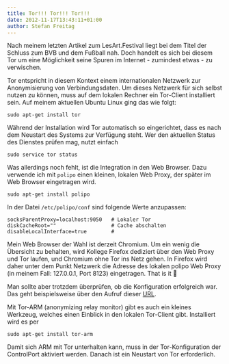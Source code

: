 ```yaml
---
title: Tor!!! Tor!!! Tor!!!
date: 2012-11-17T13:43:11+01:00
author: Stefan Freitag
---
```

Nach meinem letzten Artikel zum LesArt.Festival liegt bei dem Titel der Schluss
zum BVB und dem Fußball nah. Doch handelt es sich bei diesem Tor um eine
Möglichkeit seine Spuren im Internet - zumindest etwas - zu verwischen.

Tor entspricht in diesem Kontext einem internationalen Netzwerk zur
Anonymisierung von Verbindungsdaten. Um dieses Netzwerk für sich selbst nutzen
zu können, muss auf dem lokalen Rechner ein Tor-Client installiert sein. Auf
meinem aktuellen Ubuntu Linux ging das wie folgt:

```shell
sudo apt-get install tor
```

Während der Installation wird Tor automatisch so eingerichtet, dass es nach dem
Neustart des Systems zur Verfügung steht. Wer den aktuellen Status des Dienstes
prüfen mag, nutzt einfach

```shell
sudo service tor status
```

Was allerdings noch fehlt, ist die Integration in den Web Browser. Dazu
verwende ich mit `polipo` einen kleinen, lokalen Web Proxy, der später im
Web Browser eingetragen wird.

```shell
sudo apt-get install polipo
```

In der Datei `/etc/polipo/conf` sind folgende Werte anzupassen:

```shell
socksParentProxy=localhost:9050   # Lokaler Tor
diskCacheRoot=""                  # Cache abschalten
disableLocalInterface=true        #
```

Mein Web Browser der Wahl ist derzeit Chromium. Um ein wenig die Übersicht zu
behalten, wird Kollege Firefox dediziert über den Web Proxy und Tor laufen, und
Chromium ohne Tor ins Netz gehen. In Firefox wird daher unter dem Punkt Netzwerk
die Adresse des lokalen polipo Web Proxy (in meinem Fall: 127.0.0.1, Port 8123)
eingetragen. That is it 🙂

Man sollte aber trotzdem überprüfen, ob die Konfiguration erfolgreich war. Das
geht beispielsweise über den Aufruf dieser
[URL](https://check.torproject.org/?lang=de).

Mit Tor-ARM (anonymizing relay monitor) gibt es auch ein kleines Werkzeug,
welches einen Einblick in den lokalen Tor-Client gibt. Installiert wird es per

```shell
sudo apt-get install tor-arm
```

Damit sich ARM mit Tor unterhalten kann, muss in der Tor-Konfiguration der
ControlPort aktiviert werden. Danach ist ein Neustart von Tor erforderlich.
